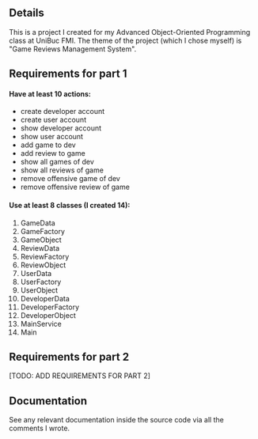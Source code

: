 ## Details
This is a project I created for my Advanced Object-Oriented Programming class at UniBuc FMI. The theme of the project (which I chose myself) is "Game Reviews Management System".

## Requirements for part 1

#### Have at least 10 actions:
- create developer account
- create user account
- show developer account
- show user account
- add game to dev
- add review to game
- show all games of dev
- show all reviews of game
- remove offensive game of dev
- remove offensive review of game

#### Use at least 8 classes (I created 14):
1. GameData
2. GameFactory
3. GameObject
4. ReviewData
5. ReviewFactory
6. ReviewObject
7. UserData
8. UserFactory
9. UserObject
10. DeveloperData
11. DeveloperFactory
12. DeveloperObject
13. MainService
14. Main

## Requirements for part 2

[TODO: ADD REQUIREMENTS FOR PART 2]

## Documentation
See any relevant documentation inside the source code via all the comments I wrote.
